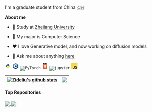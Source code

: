 
<br />

I'm a graduate student from China 🇨🇳

**About me**

- 🏫 Study at [Zhejiang University](https://www.zju.edu.cn/)

- 📑 My major is Computer Science

- ❤️ I love Generative model, and now working on diffusion models

- 💬 Ask me about anything [here](https://github.com/zideliu/zideliu/issues)

<code><img height="20" alt="python" src="https://raw.githubusercontent.com/github/explore/80688e429a7d4ef2fca1e82350fe8e3517d3494d/topics/python/python.png"></code>
<code><img height="20" alt="cpp" src="https://raw.githubusercontent.com/github/explore/180320cffc25f4ed1bbdfd33d4db3a66eeeeb358/topics/cpp/cpp.png"></code>
<code><img height="20" alt="PyTorch" src="https://avatars.githubusercontent.com/u/21003710?s=200&v=4"></code>
<code><img height="20" alt="html" src="https://raw.githubusercontent.com/github/explore/80688e429a7d4ef2fca1e82350fe8e3517d3494d/topics/html/html.png"></code>
<code><img height="20" alt="jupyter" src="https://avatars.githubusercontent.com/u/7388996?s=200&v=4"></code>
<code><img height="20" alt="javascript" src="https://raw.githubusercontent.com/github/explore/80688e429a7d4ef2fca1e82350fe8e3517d3494d/topics/javascript/javascript.png"></code>



| <a href="https://github.com/zideliu"><img align="center" src="https://github-readme-stats.vercel.app/api?username=zideliu&theme=buefy&hide_border=true" alt="Zideliu's github stats" /></a> | <a href="https://github.com/zideliu"><img align="center" src="https://github-readme-stats.vercel.app/api/top-langs/?username=zideliu&theme=buefy&hide_border=true&layout=compact" /></a> |
| ------------- | ------------- |

#### Top Repositories


<a href="https://github.com/zideliu/StyleDrop-PyTorch">
  <img align="center" src="https://github-readme-stats.vercel.app/api/pin/?username=zideliu&repo=StyleDrop-PyTorch&theme=buefy" />
</a>
<a href="https://github.com/baaivision/vid2vid-zero">
  <img align="center" src="https://github-readme-stats.vercel.app/api/pin/?username=baaivision&repo=vid2vid-zero&theme=buefy" />
</a>

<br />
<br />
